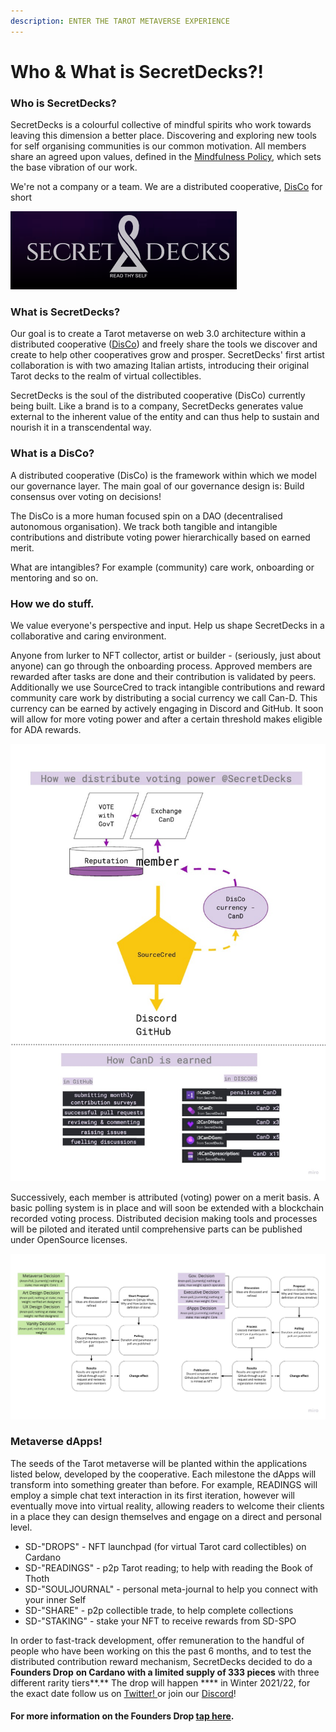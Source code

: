 ```yaml
---
description: ENTER THE TAROT METAVERSE EXPERIENCE
---
```


# Who & What is SecretDecks?!

### Who is SecretDecks?

SecretDecks is a colourful collective of mindful spirits who work towards leaving this dimension a better place. Discovering and exploring new tools for self organising communities is our common motivation. All members share an agreed upon values, defined in the [Mindfulness Policy](https://github.com/SecretDecks/Documentation/blob/main/Mindfulness-Policy.md), which sets the base vibration of our work.&#x20;

We're not a company or a team. We are a distributed cooperative, [DisCo](https://disco.coop/manifesto/) for short

![](<../.gitbook/assets/image (1).png>)

### What is SecretDecks?

Our goal is to create a Tarot metaverse on web 3.0 architecture within a distributed cooperative ([DisCo](https://disco.coop/manifesto/)) and freely share the tools we discover and create to help other cooperatives grow and prosper. SecretDecks' first artist collaboration is with two amazing Italian artists, introducing their original Tarot decks to the realm of virtual collectibles.&#x20;

SecretDecks is the soul of the distributed cooperative (DisCo) currently being built. Like a brand is to a company, SecretDecks generates value external to the inherent value of the entity and can thus help to sustain and nourish it in a transcendental way.

### What is a DisCo?

A distributed cooperative (DisCo) is the framework within which we model our governance layer. The main goal of our governance design is: Build consensus over voting on decisions!&#x20;

The DisCo is a more human focused spin on a DAO (decentralised autonomous organisation). We track both tangible and intangible contributions and distribute voting power hierarchically based on earned merit.&#x20;

What are intangibles? For example (community) care work, onboarding or mentoring and so on.&#x20;

### How we do stuff.

We value everyone's perspective and input. Help us shape SecretDecks in a collaborative and caring environment.

Anyone from lurker to NFT collector, artist or builder - (seriously, just about anyone) can go through the onboarding process. Approved members are rewarded after tasks are done and their contribution is validated by peers. Additionally we use SourceCred to track intangible contributions and reward community care work by distributing a social currency we call Can-D. This currency can be earned by actively engaging in Discord and GitHub. It soon will allow for more voting power and after a certain threshold makes eligible for ADA rewards.

![](<../.gitbook/assets/Contributions flow.jpg>)

Successively, each member is attributed (voting) power on a merit basis. A basic polling system is in place and will soon be extended with a blockchain recorded voting process. Distributed decision making tools and processes will be piloted and iterated until comprehensive parts can be published under OpenSource licenses.

![How decisions flow](<../.gitbook/assets/Voting Flow.jpg>)

### Metaverse dApps!

The seeds of the Tarot metaverse will be planted within the applications listed below, developed by the cooperative. Each milestone the dApps will transform into something greater than before. For example, READINGS will employ a simple chat text interaction in its first iteration, however will eventually move into virtual reality, allowing readers to welcome their clients in a place they can design themselves and engage on a direct and personal level.&#x20;

* SD-"DROPS" - NFT launchpad (for virtual Tarot card collectibles) on Cardano
* SD-"READINGS" - p2p Tarot reading; to help with reading the Book of Thoth &#x20;
* SD-"SOULJOURNAL" - personal meta-journal to help you connect with your inner Self
* SD-"SHARE" - p2p collectible trade, to help complete collections
* SD-"STAKING" - stake your NFT to receive rewards from SD-SPO

In order to fast-track development, offer remuneration to the handful of people who have been working on this the past 6 months, and to test the distributed contribution reward mechanism, SecretDecks decided to do a **Founders Drop** **on Cardano with a limited supply of 333 pieces** with three different rarity tiers**.** The drop will happen **** in Winter 2021/22, for the exact date follow us on [Twitter! ](https://twitter.com/SecretDecks)or join our [Discord](https://discord.gg/V4UXUuXNYW)!

#### For more information on the Founders Drop [tap here](the-founders-drop.md).
